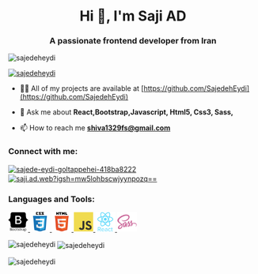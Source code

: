<h1 align="center">Hi 👋, I'm Saji AD</h1>
<h3 align="center">A passionate frontend developer from Iran</h3>

<p align="left"> <img src="https://komarev.com/ghpvc/?username=sajedeheydi&label=Profile%20views&color=0e75b6&style=flat" alt="sajedeheydi" /> </p>

<p align="left"> <a href="https://github.com/ryo-ma/github-profile-trophy"><img src="https://github-profile-trophy.vercel.app/?username=sajedeheydi" alt="sajedeheydi" /></a> </p>

- 👨‍💻 All of my projects are available at [https://github.com/SajedehEydi](https://github.com/SajedehEydi)

- 💬 Ask me about **React,Bootstrap,Javascript, Html5, Css3, Sass,**

- 📫 How to reach me **shiva1329fs@gmail.com**

<h3 align="left">Connect with me:</h3>
<p align="left">
<a href="https://linkedin.com/in/sajede-eydi-goltappehei-418ba8222" target="blank"><img align="center" src="https://raw.githubusercontent.com/rahuldkjain/github-profile-readme-generator/master/src/images/icons/Social/linked-in-alt.svg" alt="sajede-eydi-goltappehei-418ba8222" height="30" width="40" /></a>
<a href="https://instagram.com/saji.ad.web?igsh=mw5lohbscwjyynpozq==" target="blank"><img align="center" src="https://raw.githubusercontent.com/rahuldkjain/github-profile-readme-generator/master/src/images/icons/Social/instagram.svg" alt="saji.ad.web?igsh=mw5lohbscwjyynpozq==" height="30" width="40" /></a>
</p>

<h3 align="left">Languages and Tools:</h3>
<p align="left"> <a href="https://getbootstrap.com" target="_blank" rel="noreferrer"> <img src="https://raw.githubusercontent.com/devicons/devicon/master/icons/bootstrap/bootstrap-plain-wordmark.svg" alt="bootstrap" width="40" height="40"/> </a> <a href="https://www.w3schools.com/css/" target="_blank" rel="noreferrer"> <img src="https://raw.githubusercontent.com/devicons/devicon/master/icons/css3/css3-original-wordmark.svg" alt="css3" width="40" height="40"/> </a> <a href="https://www.w3.org/html/" target="_blank" rel="noreferrer"> <img src="https://raw.githubusercontent.com/devicons/devicon/master/icons/html5/html5-original-wordmark.svg" alt="html5" width="40" height="40"/> </a> <a href="https://developer.mozilla.org/en-US/docs/Web/JavaScript" target="_blank" rel="noreferrer"> <img src="https://raw.githubusercontent.com/devicons/devicon/master/icons/javascript/javascript-original.svg" alt="javascript" width="40" height="40"/> </a> <a href="https://reactjs.org/" target="_blank" rel="noreferrer"> <img src="https://raw.githubusercontent.com/devicons/devicon/master/icons/react/react-original-wordmark.svg" alt="react" width="40" height="40"/> </a> <a href="https://sass-lang.com" target="_blank" rel="noreferrer"> <img src="https://raw.githubusercontent.com/devicons/devicon/master/icons/sass/sass-original.svg" alt="sass" width="40" height="40"/> </a> </p>

<p><img align="left" src="https://github-readme-stats.vercel.app/api/top-langs?username=sajedeheydi&show_icons=true&locale=en&layout=compact" alt="sajedeheydi" /></p>

<p>&nbsp;<img align="center" src="https://github-readme-stats.vercel.app/api?username=sajedeheydi&show_icons=true&locale=en" alt="sajedeheydi" /></p>

<p><img align="center" src="https://github-readme-streak-stats.herokuapp.com/?user=sajedeheydi&" alt="sajedeheydi" /></p>


